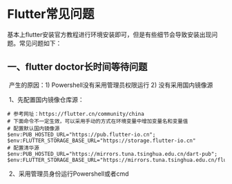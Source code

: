 # Flutter常见问题

基本上flutter安装官方教程进行环境安装即可，但是有些细节会导致安装出现问题。常见问题如下：

## 一、flutter doctor长时间等待问题

​		产生的原因：1) Powershell没有采用管理员权限运行 2) 没有采用国内镜像源

​		1、先配置国内镜像仓库源：

```shell
# 参考网址：https://flutter.cn/community/china
# 下面命令不一定生效，可以采用手动的方式在环境变量中增加变量名和变量值
# 配置默认国内镜像源
$env:PUB_HOSTED_URL="https://pub.flutter-io.cn";
$env:FLUTTER_STORAGE_BASE_URL="https://storage.flutter-io.cn"
# 配置清华源
$env:PUB_HOSTED_URL="https://mirrors.tuna.tsinghua.edu.cn/dart-pub";
$env:FLUTTER_STORAGE_BASE_URL="https://mirrors.tuna.tsinghua.edu.cn/flutter"
```

​		2、采用管理员身份运行Powershell或者cmd